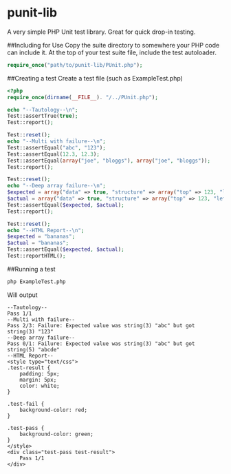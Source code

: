 # punit-lib
A very simple PHP Unit test library. Great for quick drop-in testing.

##Including for Use
Copy the suite directory to somewhere your PHP code can include it.
At the top of your test suite file, include the test autoloader.
```PHP
require_once("path/to/punit-lib/PUnit.php");
```

##Creating a test
Create a test file (such as ExampleTest.php)
```PHP
<?php
require_once(dirname(__FILE__). "/../PUnit.php");

echo "--Tautology--\n";
Test::assertTrue(true);
Test::report();

Test::reset();
echo "--Multi with failure--\n";
Test::assertEqual("abc", "123");
Test::assertEqual(12.3, 12.3);
Test::assertEqual(array("joe", "bloggs"), array("joe", "bloggs"));
Test::report();

Test::reset();
echo "--Deep array failure--\n";
$expected = array("data" => true, "structure" => array("top" => 123, "left" => "abc"));
$actual = array("data" => true, "structure" => array("top" => 123, "left" => "abcde"));
Test::assertEqual($expected, $actual);
Test::report();

Test::reset();
echo "--HTML Report--\n";
$expected = "bananas";
$actual = "bananas";
Test::assertEqual($expected, $actual);
Test::reportHTML();
```

##Running a test
```bash
php ExampleTest.php
```

Will output
```
--Tautology--
Pass 1/1
--Multi with failure--
Pass 2/3: Failure: Expected value was string(3) "abc" but got string(3) "123"
--Deep array failure--
Pass 0/1: Failure: Expected value was string(3) "abc" but got string(5) "abcde"
--HTML Report--
<style type="text/css">
.test-result {
	padding: 5px;
	margin: 5px;
	color: white;
}

.test-fail {
	background-color: red;
}

.test-pass {
	background-color: green;
}
</style>
<div class="test-pass test-result">
	Pass 1/1
</div>

```
